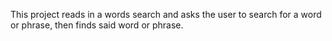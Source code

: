 This project reads in a words search and asks the user to search for a word or phrase, then finds said word or phrase.
